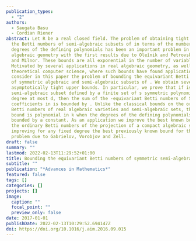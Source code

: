 ```yaml
---
publication_types:
  - "2"
authors:
  - Saugata Basu
  - Cordian Riener
abstract: Let R be a real closed field. The problem of obtaining tight bounds on
  the Betti numbers of semi-algebraic subsets of in terms of the number and
  degrees of the defining polynomials has been an important problem in real
  algebraic geometry with the first results due to Oleĭnik and Petrovskiĭ, Thom
  and Milnor. These bounds are all exponential in the number of variables k.
  Motivated by several applications in real algebraic geometry, as well as in
  theoretical computer science, where such bounds have found applications, we
  consider in this paper the problem of bounding the equivariant Betti numbers
  of symmetric algebraic and semi-algebraic subsets of . We obtain several
  asymptotically tight upper bounds. In particular, we prove that if is a
  semi-algebraic subset defined by a finite set of s symmetric polynomials of
  degree at most d, then the sum of the -equivariant Betti numbers of S with
  coefficients in is bounded by . Unlike the classical bounds on the ordinary
  Betti numbers of real algebraic varieties and semi-algebraic sets, the above
  bound is polynomial in k when the degrees of the defining polynomials are
  bounded by a constant. As an application we improve the best known bound on
  the ordinary Betti numbers of the projection of a compact algebraic set
  improving for any fixed degree the best previously known bound for this
  problem due to Gabrielov, Vorobjov and Zell.
draft: false
summary: ""
lastmod: 2022-02-13T11:29:52+01:00
title: Bounding the equivariant Betti numbers of symmetric semi-algebraic sets
subtitle: ""
publication: "*Advances in Mathematics*"
featured: false
tags: []
categories: []
projects: []
image:
  caption: ""
  focal_point: ""
  preview_only: false
date: 2017-01-01
publishDate: 2022-02-13T10:29:52.694147Z
doi: https://doi.org/10.1016/j.aim.2016.09.015
---
```

